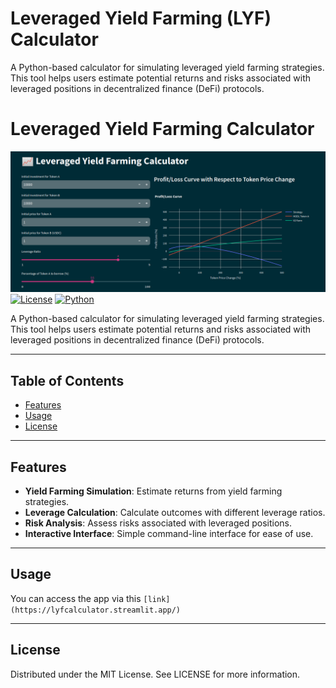 # Leveraged Yield Farming (LYF) Calculator


A Python-based calculator for simulating leveraged yield farming strategies. This tool helps users estimate potential returns and risks associated with leveraged positions in decentralized finance (DeFi) protocols.

# Leveraged Yield Farming Calculator

![Project Image/Logo](./main.png)
[![License](https://img.shields.io/badge/License-MIT-blue.svg)](https://opensource.org/licenses/MIT)
[![Python](https://img.shields.io/badge/Made%20with-Python-1f425f.svg)](https://www.python.org/)

A Python-based calculator for simulating leveraged yield farming strategies. This tool helps users estimate potential returns and risks associated with leveraged positions in decentralized finance (DeFi) protocols.

---

## Table of Contents

- [Features](#features)
- [Usage](#usage)
- [License](#license)

---

## Features

- **Yield Farming Simulation**: Estimate returns from yield farming strategies.
- **Leverage Calculation**: Calculate outcomes with different leverage ratios.
- **Risk Analysis**: Assess risks associated with leveraged positions.
- **Interactive Interface**: Simple command-line interface for ease of use.

---

## Usage

You can access the app via this `[link](https://lyfcalculator.streamlit.app/)`

---

## License

Distributed under the MIT License. See LICENSE for more information.
